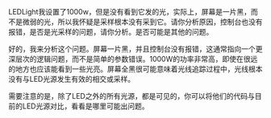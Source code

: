 LEDLight我设置了1000w，但是没有看到它发的光，实际上，屏幕是一片黑，而不是微弱的光，所以我怀疑是采样根本没有采到它。请你分析原因，控制台也没有报错，是否是光采样的问题，请你分析。是否可能是其他的问题。

好的，我来分析这个问题。屏幕一片黑，并且控制台没有报错，这通常指向一个更深层次的逻辑问题，而不是简单的参数错误。1000W的功率非常高，即使在很远的地方也应该能看到一些光亮。屏幕全黑很可能意味着光线追踪过程中，光线根本没有与LED光源发生有效的相交或采样。

需要注意的是，除了LED之外的所有光源，都是可见的，你可以将他们的代码与目前的LED光源对比，看看是哪里可能出问题。
